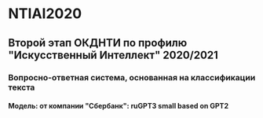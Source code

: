 # NTIAI2020
## Второй этап ОКДНТИ по профилю "Искусственный Интеллект" 2020/2021
### Вопросно-ответная система, основанная на классификации текста
#### Модель: от компании "Сбербанк": ruGPT3 small based on GPT2
